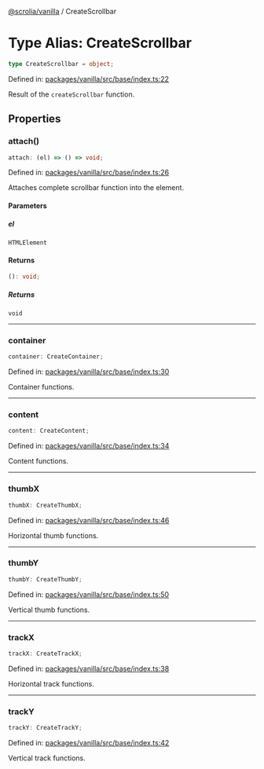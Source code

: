 [@scrolia/vanilla](../README.md) / CreateScrollbar

# Type Alias: CreateScrollbar

```ts
type CreateScrollbar = object;
```

Defined in: [packages/vanilla/src/base/index.ts:22](https://github.com/alpheustangs/scrolia/blob/e478c3598c4b753ead9de3dc691e6078680b80a3/packages/vanilla/src/base/index.ts#L22)

Result of the `createScrollbar` function.

## Properties

### attach()

```ts
attach: (el) => () => void;
```

Defined in: [packages/vanilla/src/base/index.ts:26](https://github.com/alpheustangs/scrolia/blob/e478c3598c4b753ead9de3dc691e6078680b80a3/packages/vanilla/src/base/index.ts#L26)

Attaches complete scrollbar function into the element.

#### Parameters

##### el

`HTMLElement`

#### Returns

```ts
(): void;
```

##### Returns

`void`

***

### container

```ts
container: CreateContainer;
```

Defined in: [packages/vanilla/src/base/index.ts:30](https://github.com/alpheustangs/scrolia/blob/e478c3598c4b753ead9de3dc691e6078680b80a3/packages/vanilla/src/base/index.ts#L30)

Container functions.

***

### content

```ts
content: CreateContent;
```

Defined in: [packages/vanilla/src/base/index.ts:34](https://github.com/alpheustangs/scrolia/blob/e478c3598c4b753ead9de3dc691e6078680b80a3/packages/vanilla/src/base/index.ts#L34)

Content functions.

***

### thumbX

```ts
thumbX: CreateThumbX;
```

Defined in: [packages/vanilla/src/base/index.ts:46](https://github.com/alpheustangs/scrolia/blob/e478c3598c4b753ead9de3dc691e6078680b80a3/packages/vanilla/src/base/index.ts#L46)

Horizontal thumb functions.

***

### thumbY

```ts
thumbY: CreateThumbY;
```

Defined in: [packages/vanilla/src/base/index.ts:50](https://github.com/alpheustangs/scrolia/blob/e478c3598c4b753ead9de3dc691e6078680b80a3/packages/vanilla/src/base/index.ts#L50)

Vertical thumb functions.

***

### trackX

```ts
trackX: CreateTrackX;
```

Defined in: [packages/vanilla/src/base/index.ts:38](https://github.com/alpheustangs/scrolia/blob/e478c3598c4b753ead9de3dc691e6078680b80a3/packages/vanilla/src/base/index.ts#L38)

Horizontal track functions.

***

### trackY

```ts
trackY: CreateTrackY;
```

Defined in: [packages/vanilla/src/base/index.ts:42](https://github.com/alpheustangs/scrolia/blob/e478c3598c4b753ead9de3dc691e6078680b80a3/packages/vanilla/src/base/index.ts#L42)

Vertical track functions.
